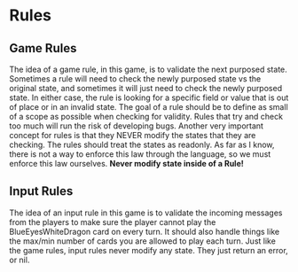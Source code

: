 # Rules

## Game Rules

The idea of a game rule, in this game, is to validate the next purposed state. Sometimes a rule will need to check the newly purposed state vs the original state, and sometimes it will just need to check the newly purposed state. In either case, the rule is looking for a specific field or value that is out of place or in an invalid state. The goal of a rule should be to define as small of a scope as possible when checking for validity. Rules that try and check too much will run the risk of developing bugs. Another very important concept for rules is that they NEVER modify the states that they are checking. The rules should treat the states as readonly. As far as I know, there is not a way to enforce this law through the language, so we must enforce this law ourselves. **Never modify state inside of a Rule!**

## Input Rules

The idea of an input rule in this game is to validate the incoming messages from the players to make sure the player cannot play the BlueEyesWhiteDragon card on every turn.  It should also handle things like the max/min number of cards you are allowed to play each turn.  Just like the game rules, input rules never modify any state.  They just return an error, or nil.